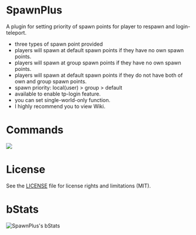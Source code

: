# SpawnPlus
A plugin for setting priority of spawn points for player to respawn and login-teleport.  
- three types of spawn point provided
- players will spawn at default spawn points if they have no own spawn points.
- players will spawn at group spawn points if they have no own spawn points.
- players will spawn at default spawn points if they do not have both of own and group spawn points.
- spawn priority: local(user) > group > default
- available to enable tp-login feature.
- you can set single-world-only function.
- I highly recommend you to view Wiki.

# Commands
<img src="https://s2.loli.net/2024/10/13/3SrW5iXakPpvuDA.png">

# License
See the [LICENSE](https://github.com/Ez4p1xEL/SpawnPlus/blob/master/LICENSE) file for license rights and limitations (MIT).

# bStats
![SpawnPlus's bStats](https://bstats.org/signatures/bukkit/spawnplus.svg)